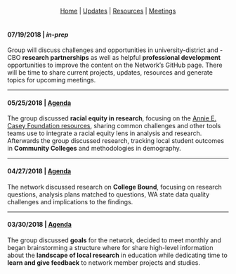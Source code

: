 <p align="center">
 <a href="https://scools.github.io/Home/">Home</a>  |
 <a href="https://scools.github.io/Updates/">Updates</a>  |
 <a href="https://scools.github.io/Resources/">Resources</a>  |
 <a href="https://scools.github.io/Meetings/">Meetings</a>
<br><br>
</p>

#### 07/19/2018 | *in-prep*
Group will discuss challenges and opportunities in university-district and -CBO **research partnerships** as well as helpful **professional development** opportunities to improve the content on the Network’s GitHub page. There will be time to share current projects, updates, resources and generate topics for upcoming meetings.

***

#### 05/25/2018 | [Agenda](https://github.com/scools/Meetings/blob/master/2018-05-25%20Network%20Agenda.pdf)
The group discussed **racial equity in research**, focusing on the [Annie E. Casey Foundation resources](https://scools.github.io/Resources/), sharing common challenges and other tools teams use to integrate a racial equity lens in analysis and research. Afterwards the group discussed research, tracking local student outcomes in **Community Colleges** and methodologies in demography.

***

#### 04/27/2018 | [Agenda](https://github.com/scools/Meetings/blob/master/2018-04-27%20Network%20Agenda.docx.pdf)
The network discussed research on **College Bound**, focusing on research questions, analysis plans matched to questions, WA state data quality challenges and implications to the findings.

***

#### 03/30/2018 | [Agenda](https://github.com/scools/Meetings/blob/master/2018-03-30%20Network%20Agenda.docx.pdf)
The group discussed **goals** for the network, decided to meet monthly and began brainstorming a structure where for share high-level information about the **landscape of local research** in education while dedicating time to **learn and give feedback** to network member projects and studies.
